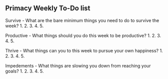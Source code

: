 Primacy Weekly To-Do list
--------------------------

Survive - What are the bare minimum things you need to do to survive the week?
1.
2.
3.
4.
5.

Productive - What things should you do this week to be productive?
1.
2.
3.
4.
5.

Thrive - What things can you to this week to pursue your own happiness?
1.
2.
3.
4.
5.

Impedements - What things are slowing you down from reaching your goals?
1.
2.
3.
4.
5.
